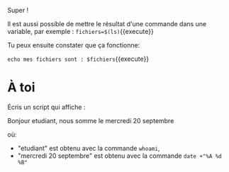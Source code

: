 Super !

Il est aussi possible de mettre le résultat d'une commande dans une variable, par exemple : `fichiers=$(ls)`{{execute}}

Tu peux ensuite constater que ça fonctionne:

`echo mes fichiers sont : $fichiers`{{execute}}

# À toi

Écris un script qui affiche :

Bonjour etudiant, nous somme le mercredi 20 septembre

où:
* "etudiant" est obtenu avec la commande `whoami`,
* "mercredi 20 septembre" est obtenu avec la commande `date +"%A %d %B"`
